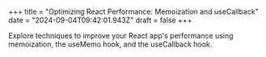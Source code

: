 +++
title = "Optimizing React Performance: Memoization and useCallback"
date = "2024-09-04T09:42:01.943Z"
draft = false
+++

Explore techniques to improve your React app's performance using memoization, the useMemo hook, and the useCallback hook.
        